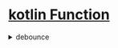 # [kotlin Function](https://kotlinlang.org/api/kotlinx.coroutines/kotlinx-coroutines-core/kotlinx.coroutines.flow/)

<details>
<summary>debounce</summary>
<div markdown="1">

![ezgif com-gif-maker (2)](https://user-images.githubusercontent.com/82709044/186558097-69e8bb35-40ea-46b2-86aa-ea2605b92807.gif)

  로직
```
  1. debounce 이후 체크박스 상태 값이 담긴 리스트를 보낸다.
  2. Repository 내에 이전에 캐시해 둔 체크박스 상태 리스트와 값이 들어온 리스트 값을 비교한다.
  3. 두개의 값이 다르면 해당 규칙의 상태 값을 서버에 보낸다.
  4. 캐시의 값을 바꾼다.
```
  
이렇게 로직을 만들면 유저가 체크박스를 계속 눌렀을 때, 
  
유저가 의도적으로 체크박스를 계속 눌러도 debounce 때문에 
  
반복적인 터치 이후에 한번만 데이터 전송이 가게끔 만들 수 있다.

</div>
</details>

